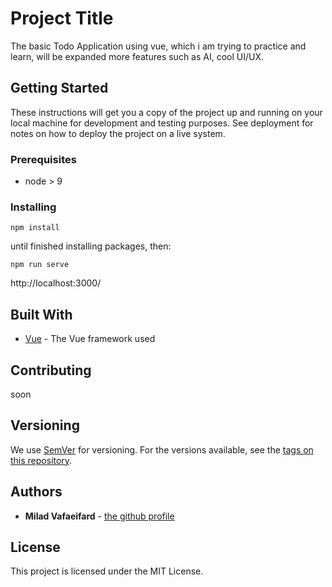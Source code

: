 # Project Title

The basic Todo Application using vue, which i am trying to practice and learn, will be expanded more features such as AI, cool UI/UX.

## Getting Started

These instructions will get you a copy of the project up and running on your local machine for development and testing purposes. See deployment for notes on how to deploy the project on a live system.

### Prerequisites

- node > 9

### Installing

```
npm install
```
until finished installing packages, then:
```
npm run serve
```
http://localhost:3000/

## Built With

* [Vue](https://vuejs.org/v2/guide/) - The Vue framework used

## Contributing

soon

## Versioning

We use [SemVer](http://semver.org/) for versioning. For the versions available, see the [tags on this repository](https://github.com/your/project/tags). 

## Authors

* **Milad Vafaeifard** - [the github profile](https://github.com/miladvafaeifard)

## License

This project is licensed under the MIT License.
